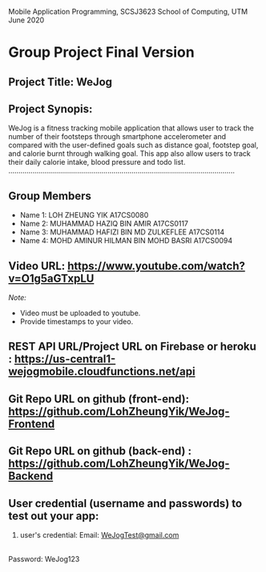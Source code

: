 Mobile Application Programming, SCSJ3623
School of Computing, UTM
June 2020

# Group Project Final Version

## Project Title: WeJog

## Project Synopis:
WeJog is a fitness tracking mobile application that allows user to track the number of their footsteps through smartphone accelerometer and compared with the user-defined goals such as distance goal, footstep goal, and calorie burnt through walking goal. This app also allow users to track their daily calorie intake, blood pressure and todo list.
<br>................................................................................................................


## Group Members

- Name 1: LOH ZHEUNG YIK A17CS0080
- Name 2: MUHAMMAD HAZIQ BIN AMIR A17CS0117
- Name 3: MUHAMMAD HAFIZI BIN MD ZULKEFLEE A17CS0114
- Name 4: MOHD AMINUR HILMAN BIN MOHD BASRI A17CS0094

## Video URL: https://www.youtube.com/watch?v=O1g5aGTxpLU

_Note:_

- Video must be uploaded to youtube.
- Provide timestamps to your video.

## REST API URL/Project URL on Firebase or heroku : https://us-central1-wejogmobile.cloudfunctions.net/api

## Git Repo URL on github (front-end): https://github.com/LohZheungYik/WeJog-Frontend

## Git Repo URL on github (back-end) : https://github.com/LohZheungYik/WeJog-Backend

## User credential (username and passwords) to test out your app:

1. user's credential:
Email: WeJogTest@gmail.com
<br>
Password: WeJog123

